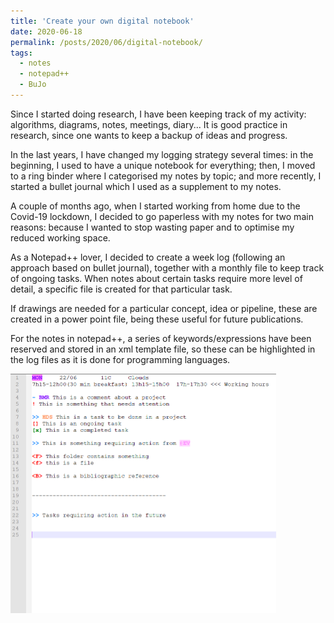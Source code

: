 ```yaml
---
title: 'Create your own digital notebook'
date: 2020-06-18
permalink: /posts/2020/06/digital-notebook/
tags:
  - notes
  - notepad++
  - BuJo
---
```


Since I started doing research, I have been keeping track of my activity: algorithms, diagrams, notes, meetings, diary... It is good practice in research, since one wants to keep a backup of ideas and progress.

In the last years, I have changed my logging strategy several times: in the beginning, I used to have a unique notebook for everything; then, I moved to a ring binder where I categorised my notes by topic; and more recently, I started a bullet journal which I used as a supplement to my notes.

A couple of months ago, when I started working from home due to the Covid-19 lockdown, I decided to go paperless with my notes for two main reasons: because I wanted to stop wasting paper and to optimise my reduced working space.

As a Notepad++ lover, I decided to create a week log (following an approach based on bullet journal), together with a monthly file to keep track of ongoing tasks. When notes about certain tasks require more level of detail, a specific file is created for that particular task.

If drawings are needed for a particular concept, idea or pipeline, these are created in a power point file, being these useful for future publications.

For the notes in notepad++, a series of keywords/expressions have been reserved and stored in an xml template file, so these can be highlighted in the log files as it is done for programming languages.

<img class="center" src="https://github.com/kyq/kyq.github.io/blob/master/files/buJo.PNG"  width="425" />